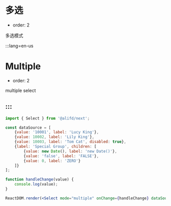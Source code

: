# 多选

- order: 2

多选模式

:::lang=en-us
# Multiple

- order: 2

multiple select

:::
---

````jsx
import { Select } from '@alifd/next';

const dataSource = [
    {value: '10001', label: 'Lucy King'},
    {value: 10002, label: 'Lily King'},
    {value: 10003, label: 'Tom Cat', disabled: true},
    {label: 'Special Group', children: [
        {value: new Date(), label: 'new Date()'},
        {value: 'false', label: 'FALSE'},
        {value: 0, label: 'ZERO'}
    ]}
];

function handleChange(value) {
    console.log(value);
}

ReactDOM.render(<Select mode="multiple" onChange={handleChange} dataSource={dataSource} style={{width: 300}} />, mountNode);
````
